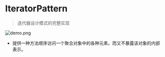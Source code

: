 # IteratorPattern

> 迭代器设计模式的完整实现

![demo.png](http://images2015.cnblogs.com/blog/607542/201510/607542-20151026143404825-134177288.png)

* 提供一种方法顺序访问一个聚合对象中的各种元素，而又不暴露该对象的内部表示。 
